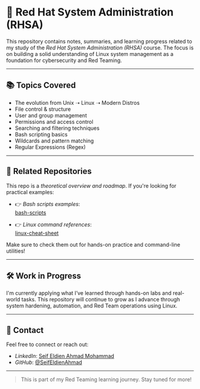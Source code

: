 # 🐧 Red Hat System Administration (RHSA)

This repository contains notes, summaries, and learning progress related to my study of the *Red Hat System Administration (RHSA)* course. The focus is on building a solid understanding of Linux system management as a foundation for cybersecurity and Red Teaming.

---

## 📚 Topics Covered

- The evolution from Unix ➝ Linux ➝ Modern Distros
- File control & structure
- User and group management
- Permissions and access control
- Searching and filtering techniques
- Bash scripting basics
- Wildcards and pattern matching
- Regular Expressions (Regex)

---

## 🔗 Related Repositories

This repo is a *theoretical overview and roadmap*. If you're looking for practical examples:

- 👉 *Bash scripts examples*:  
  [bash-scripts]([https://github.com/your-username/bash-scripts](https://github.com/SeifEldienAhmad/BashScripts))

- 👉 *Linux command references*:  
  [linux-cheat-sheet]([https://github.com/your-username/linux-cheat-sheet](https://github.com/SeifEldienAhmad/Linux-cheatsheet-seif))

Make sure to check them out for hands-on practice and command-line utilities!

---

## 🛠️ Work in Progress

I'm currently applying what I’ve learned through hands-on labs and real-world tasks. This repository will continue to grow as I advance through system hardening, automation, and Red Team operations using Linux.

---

## 📩 Contact

Feel free to connect or reach out:
- *LinkedIn*: [Seif Eldien Ahmad Mohammad](https://www.linkedin.com/in/seif-eldein-ahmad-mohammad-2263362bb)
- *GitHub*: [@SeifEldienAhmad](https://github.com/SeifEldienAhmad)
---

> This is part of my Red Teaming learning journey. Stay tuned for more!
